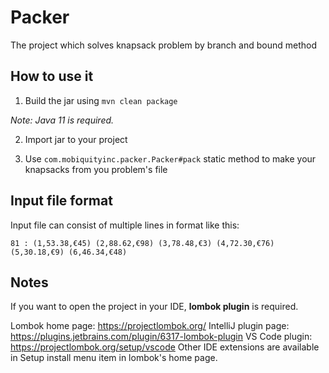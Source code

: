 # Packer
The project which solves knapsack problem by branch and bound method

## How to use it
1. Build the jar using 
`mvn clean package`

_Note: Java 11 is required._

2. Import jar to your project

3. Use `com.mobiquityinc.packer.Packer#pack` static method to make your knapsacks from you problem's file

## Input file format
Input file can consist of multiple lines in format like this:
```
81 : (1,53.38,€45) (2,88.62,€98) (3,78.48,€3) (4,72.30,€76) (5,30.18,€9) (6,46.34,€48)
```
## Notes

If you want to open the project in your IDE, **lombok plugin** is required.

Lombok home page: https://projectlombok.org/
IntelliJ plugin page: https://plugins.jetbrains.com/plugin/6317-lombok-plugin
VS Code plugin: https://projectlombok.org/setup/vscode
Other IDE extensions are available in Setup install menu item in lombok's home page.